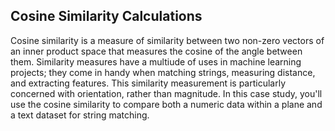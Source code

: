 ## Cosine Similarity Calculations

Cosine similarity is a measure of similarity between two non-zero vectors of an inner product space that measures the cosine of the angle between them. Similarity measures have a multiude of uses in machine learning projects; they come in handy when matching strings, measuring distance, and extracting features. This similarity measurement is particularly concerned with orientation, rather than magnitude. In this case study, you'll use the cosine similarity to compare both a numeric data within a plane and a text dataset for string matching.
